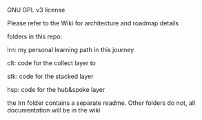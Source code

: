 GNU GPL v3 license

Please refer to the Wiki for architecture and roadmap details

folders in this repo:

lrn: my personal learning path in this journey

clt: code for the collect layer to

stk: code for the stacked layer

hsp: code for the hub&spoke layer


the lrn folder contains a separate readme. Other folders do not, all documentation will be in the wiki
